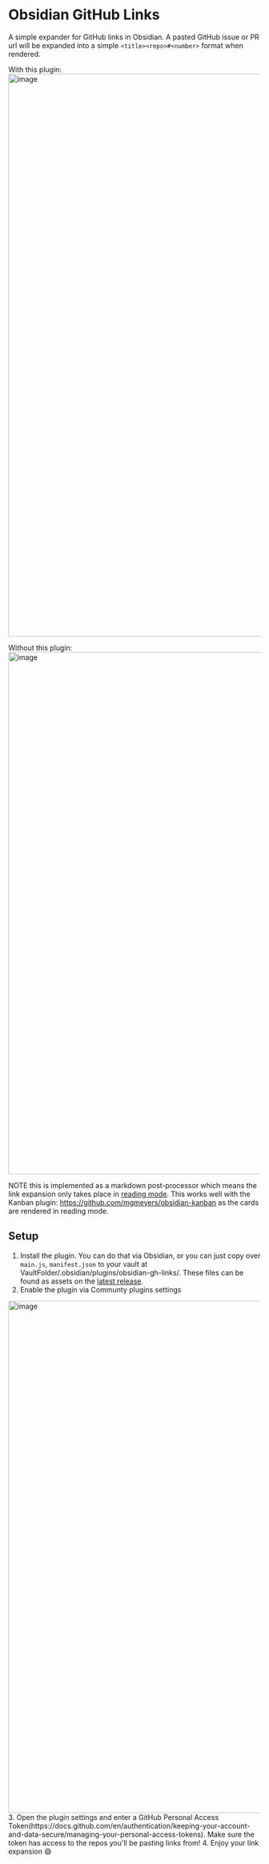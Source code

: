 # Obsidian GitHub Links
A simple expander for GitHub links in Obsidian. A pasted GitHub issue or PR url will be expanded into a simple `<title><repo>#<number>` format when rendered. 


With this plugin:
<img width="1123" alt="image" src="https://github.com/user-attachments/assets/09f77fbf-e907-4e26-8109-e9716898ac6a">

Without this plugin:
<img width="1042" alt="image" src="https://github.com/user-attachments/assets/4cb62ced-b02c-4346-b6e8-4b09908c829f">


NOTE this is implemented as a markdown post-processor which means the link expansion only takes place in [reading mode](https://help.obsidian.md/Editing+and+formatting/Edit+and+preview+Markdown#Editor+views). This works well with the Kanban plugin: https://github.com/mgmeyers/obsidian-kanban as the cards are rendered in reading mode.

## Setup
1. Install the plugin. You can do that via Obsidian, or you can just copy over `main.js`, `manifest.json` to your vault at VaultFolder/.obsidian/plugins/obsidian-gh-links/. These files can be found as assets on the [latest release](https://github.com/WillHalto/obsidian-gh-links/releases/latest).
2. Enable the plugin via Communty plugins settings
<img width="1022" alt="image" src="https://github.com/user-attachments/assets/8fbe05a5-8c95-4570-bc2d-ebef3bee492a">
3. Open the plugin settings and enter a GitHub Personal Access Token(https://docs.github.com/en/authentication/keeping-your-account-and-data-secure/managing-your-personal-access-tokens). Make sure the token has access to the repos you'll be pasting links from!
4. Enjoy your link expansion 😄

